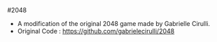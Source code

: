 #2048
- A modification of the original 2048 game made by Gabrielle Cirulli.
- Original Code : https://github.com/gabrielecirulli/2048
